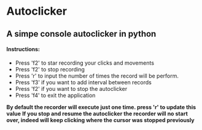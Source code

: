 # Autoclicker

## A simpe console autoclicker in python

#### Instructions:
- Press 'f2' to star recording your clicks and movements
- Press 'f2' to stop recording
- Press 'r' to input the number of times the record will be perform.
- Press 'f3' if you want to add interval between records
- Press 'f2' if you want to stop the autoclicker
- Press 'f4' to exit the application

**By default the recorder will execute just one time. press 'r' to update this value**
**If you stop and resume the autoclicker the recorder will no start over, indeed will keep clicking where the cursor was stopped previously**
